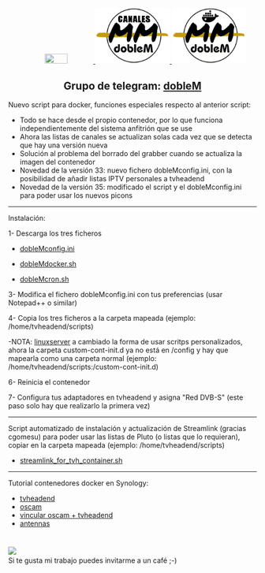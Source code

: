 <p align="center">
  <a href="https://github.com/davidmuma/EPG_dobleM"> <img src="https://raw.githubusercontent.com/davidmuma/EPG_dobleM/master/Images/logo_dobleM.png" width="30%" height="30%"> </a>
  <a href="https://github.com/davidmuma/Canales_dobleM"> <img src="https://raw.githubusercontent.com/davidmuma/Canales_dobleM/master/Images/logo_dobleM.png" width="30%" height="30%"> </a>
  <a href="https://github.com/davidmuma/Docker_dobleM"> <img src="https://raw.githubusercontent.com/davidmuma/Docker_dobleM/master/Images/logo_dobleM.png" width="30%" height="30%"> </a>
</p>

<h2 align="center">
  Grupo de telegram: <a href="https://tttttt.me/EPG_dobleM">dobleM</a>
</h2>

Nuevo script para docker, funciones especiales respecto al anterior script:

- Todo se hace desde el propio contenedor, por lo que funciona independientemente del sistema anfitrión que se use
- Ahora las listas de canales se actualizan solas cada vez que se detecta que hay una versión nueva
- Solución al problema del borrado del grabber cuando se actualiza la imagen del contenedor
- Novedad de la versión 33: nuevo fichero dobleMconfig.ini, con la posibilidad de añadir listas IPTV personales a tvheadend
- Novedad de la versión 35: modificado el script y el dobleMconfig.ini para poder usar los nuevos picons

***
Instalación:

1- Descarga los tres ficheros

- <a href="https://kinolien.github.io/gitzip/?download=https://github.com/davidmuma/Docker_dobleM/blob/main/files/dobleMconfig.ini">dobleMconfig.ini</a>

- <a href="https://kinolien.github.io/gitzip/?download=https://github.com/davidmuma/Docker_dobleM/blob/main/files/dobleMdocker.sh">dobleMdocker.sh</a>

- <a href="https://kinolien.github.io/gitzip/?download=https://github.com/davidmuma/Docker_dobleM/blob/main/files/dobleMcron.sh">dobleMcron.sh</a>

3- Modifica el fichero dobleMconfig.ini con tus preferencias (usar Notepad++ o similar)

4- Copia los tres ficheros a la carpeta mapeada (ejemplo: /home/tvheadend/scripts)

-NOTA:
<a href="https://www.linuxserver.io/blog/2019-09-14-customizing-our-containers">linuxserver</a>
a cambiado la forma de usar scritps personalizados, ahora la carpeta custom-cont-init.d ya no está en /config y hay que mapearla como una carpeta normal (ejemplo: /home/tvheadend/scripts:/custom-cont-init.d)
  
6- Reinicia el contenedor

7- Configura tus adaptadores en tvheadend y asigna "Red DVB-S" (este paso solo hay que realizarlo la primera vez)

***
Script automatizado de instalación y actualización de Streamlink (gracias cgomesu) para poder usar las listas de Pluto (o listas que lo requieran), copiar en la carpeta mapeada (ejemplo: /home/tvheadend/scripts)
- <a href="https://kinolien.github.io/gitzip/?download=https://github.com/davidmuma/Docker_dobleM/blob/main/files/streamlink_for_tvh_container.sh">streamlink_for_tvh_container.sh</a>
***

Tutorial contenedores docker en Synology:
- <a href="https://github.com/davidmuma/Docker_dobleM/blob/main/Varios/tvdocker.md">tvheadend</a>
- <a href="https://github.com/davidmuma/Docker_dobleM/blob/main/Varios/osdocker.md">oscam</a>
- <a href="https://github.com/davidmuma/Docker_dobleM/blob/main/Varios/ostv.md">vincular oscam + tvheadend</a>
- <a href="https://github.com/davidmuma/Docker_dobleM/blob/main/Varios/andocker.md">antennas</a>
#
<a href="https://www.paypal.me/EPGdobleM"><img src="http://www.webgrabplus.com/sites/default/files/styles/thumbnail/public/badges/donation.png" style="height: auto !important;width: auto !important;" ></a>  
Si te gusta mi trabajo puedes invitarme a un café ;-)
